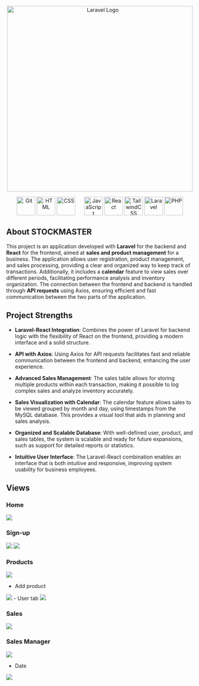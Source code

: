 
<p  align="center"><a  href="https://laravel.com"  target="_blank"><img  src="https://github.com/FabryLora/StockMaster/blob/master/frontend/src/assets/logo-no-background.png?raw=true"  width="500"  alt="Laravel Logo"></a></p>


<p align="center">
  <img alt="Git" width="50px" src="https://cdn.jsdelivr.net/gh/devicons/devicon/icons/git/git-original.svg" />
  <img alt="HTML" width="50px" src="https://cdn.jsdelivr.net/gh/devicons/devicon/icons/html5/html5-plain.svg" />
  <img alt="CSS" width="50px" src="https://cdn.jsdelivr.net/gh/devicons/devicon/icons/css3/css3-plain.svg" style="margin-right: 20px;" />
  <img alt="JavaScript" width="50px" src="https://cdn.jsdelivr.net/gh/devicons/devicon/icons/javascript/javascript-original.svg" />
  <img alt="React" width="50px" src="https://cdn.jsdelivr.net/gh/devicons/devicon/icons/react/react-original.svg" />
  <img alt="TailwindCSS" width="50px" src="https://cdn.jsdelivr.net/gh/devicons/devicon/icons/tailwindcss/tailwindcss-original.svg" />
  <img alt="Laravel" width="50px" src="https://cdn.jsdelivr.net/gh/devicons/devicon/icons/laravel/laravel-original.svg" />
  <img alt="PHP" width="50px" src="https://cdn.jsdelivr.net/gh/devicons/devicon/icons/php/php-original.svg" />
</p>

  

## About STOCKMASTER

  

This project is an application developed with **Laravel** for the backend and **React** for the frontend, aimed at **sales and product management** for a business. The application allows user registration, product management, and sales processing, providing a clear and organized way to keep track of transactions. Additionally, it includes a **calendar** feature to view sales over different periods, facilitating performance analysis and inventory organization. The connection between the frontend and backend is handled through **API requests** using Axios, ensuring efficient and fast communication between the two parts of the application.

## Project Strengths  

-   **Laravel-React Integration**: Combines the power of Laravel for backend logic with the flexibility of React on the frontend, providing a modern interface and a solid structure.
    
-   **API with Axios**: Using Axios for API requests facilitates fast and reliable communication between the frontend and backend, enhancing the user experience.
    
-   **Advanced Sales Management**: The sales table allows for storing multiple products within each transaction, making it possible to log complex sales and analyze inventory accurately.
    
-   **Sales Visualization with Calendar**: The calendar feature allows sales to be viewed grouped by month and day, using timestamps from the MySQL database. This provides a visual tool that aids in planning and sales analysis.
    
-   **Organized and Scalable Database**: With well-defined user, product, and sales tables, the system is scalable and ready for future expansions, such as support for detailed reports or statistics.
    
-   **Intuitive User Interface**: The Laravel-React combination enables an interface that is both intuitive and responsive, improving system usability for business employees.

  

## Views
### Home
<img src="https://github.com/FabryLora/StockMaster/blob/master/frontend/src/assets/home/home.png?raw=true" />

### Sign-up
<img src="https://github.com/FabryLora/StockMaster/blob/master/frontend/src/assets/regis/signup.png?raw=true">
<img src="https://github.com/FabryLora/StockMaster/blob/master/frontend/src/assets/regis/Login.png?raw=true" />

### Products
<img src="https://github.com/FabryLora/StockMaster/blob/master/frontend/src/assets/productos/productosnew.png?raw=true" />

- Add product
<img src="https://github.com/FabryLora/StockMaster/blob/master/frontend/src/assets/productos/addproduct.gif?raw=true" />
- User tab
<img src="https://github.com/FabryLora/StockMaster/blob/master/frontend/src/assets/productos/user.gif?raw=true"/>

### Sales
<img src="https://raw.githubusercontent.com/FabryLora/StockMaster/refs/heads/master/frontend/src/assets/ventas/sales.webp" />

### Sales Manager
<img src="https://raw.githubusercontent.com/FabryLora/StockMaster/refs/heads/master/frontend/src/assets/gestor/gestordeventas.webp" />

- Date

<img src="https://github.com/FabryLora/StockMaster/blob/master/frontend/src/assets/gestor/daysale.png?raw=true" />
